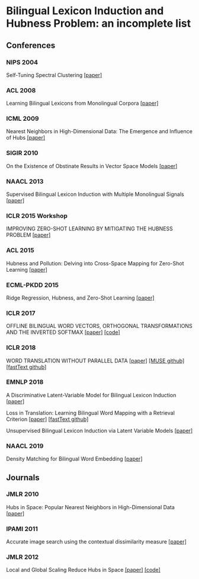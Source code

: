 # Bilingual Lexicon Induction and Hubness Problem: an incomplete list

## Conferences

### NIPS 2004
Self-Tuning Spectral Clustering
[[paper]](https://papers.nips.cc/paper/2619-self-tuning-spectral-clustering.pdf)
### ACL 2008
Learning Bilingual Lexicons from Monolingual Corpora 
[[paper]](https://pdfs.semanticscholar.org/3709/b6cb2ed14c04b60e38d5f75e89c41317e93d.pdf)

### ICML 2009
Nearest Neighbors in High-Dimensional Data: The Emergence and Influence of Hubs
[[paper]](https://icml.cc/Conferences/2009/papers/360.pdf)

### SIGIR 2010
On the Existence of Obstinate Results in Vector Space Models
[[paper]](http://delivery.acm.org/10.1145/1840000/1835482/p186-radovanovic.pdf?ip=129.97.124.21&id=1835482&acc=ACTIVE%20SERVICE&key=FD0067F557510FFB%2E9219CF56F73DCF78%2E4D4702B0C3E38B35%2E4D4702B0C3E38B35&__acm__=1555811799_295ca5e0b38c9269cece5ec288cfedb4)

### NAACL 2013
Supervised Bilingual Lexicon Induction with Multiple Monolingual Signals
[[paper]](https://www.aclweb.org/anthology/N13-1056)

### ICLR 2015 Workshop
IMPROVING ZERO-SHOT LEARNING BY MITIGATING THE HUBNESS PROBLEM
[[paper]](https://arxiv.org/pdf/1412.6568.pdf)

### ACL 2015
Hubness and Pollution: Delving into Cross-Space Mapping for Zero-Shot Learning
[[paper]](https://www.aclweb.org/anthology/P15-1027)

### ECML-PKDD 2015
Ridge Regression, Hubness, and Zero-Shot Learning
[[paper]](https://arxiv.org/pdf/1507.00825.pdf)

### ICLR 2017
OFFLINE BILINGUAL WORD VECTORS, ORTHOGONAL TRANSFORMATIONS AND THE INVERTED SOFTMAX
[[paper]](https://arxiv.org/pdf/1702.03859.pdf)
[[code]](https://github.com/Babylonpartners/fastText_multilingual)

### ICLR 2018
WORD TRANSLATION WITHOUT PARALLEL DATA
[[paper]](https://arxiv.org/pdf/1710.04087.pdf)
[[MUSE github]](https://github.com/facebookresearch/MUSE)
[[fastText github]](https://github.com/facebookresearch/fastText/tree/master/alignment)

### EMNLP 2018
A Discriminative Latent-Variable Model for Bilingual Lexicon Induction 
[[paper]](https://arxiv.org/pdf/1808.09334.pdf)

Loss in Translation: Learning Bilingual Word Mapping with a Retrieval Criterion 
[[paper]](https://arxiv.org/pdf/1804.07745.pdf)
[[fastText github]](https://github.com/facebookresearch/fastText/tree/master/alignment)

Unsupervised Bilingual Lexicon Induction via Latent Variable Models
[[paper]](https://www.aclweb.org/anthology/D18-1062)

### NAACL 2019
Density Matching for Bilingual Word Embedding
[[paper]](https://arxiv.org/pdf/1904.02343.pdf)


## Journals

### JMLR 2010
Hubs in Space: Popular Nearest Neighbors in High-Dimensional Data
[[paper]](http://www.jmlr.org/papers/volume11/radovanovic10a/radovanovic10a.pdf)

### IPAMI 2011
Accurate image search using the contextual dissimilarity measure
[[paper]](https://hal.inria.fr/inria-00439311v3/document)

### JMLR 2012
Local and Global Scaling Reduce Hubs in Space
[[paper]](http://www.jmlr.org/papers/volume13/schnitzer12a/schnitzer12a.pdf)
[[code]](https://github.com/OFAI/hub-toolbox-python3)

